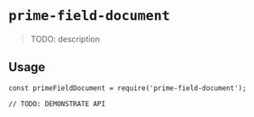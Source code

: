# `prime-field-document`

> TODO: description

## Usage

```
const primeFieldDocument = require('prime-field-document');

// TODO: DEMONSTRATE API
```
